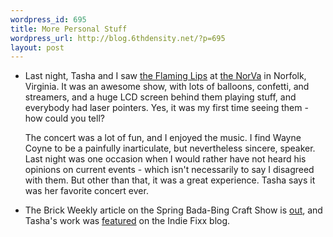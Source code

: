 ```yaml
--- 
wordpress_id: 695
title: More Personal Stuff
wordpress_url: http://blog.6thdensity.net/?p=695
layout: post
---
```

<ul>
	<li>Last night, Tasha and I saw <a href="http://flaminglips.com">the Flaming Lips</a> at <a href="http://www.thenorva.com/">the NorVa</a> in Norfolk, Virginia.  It was an awesome show, with lots of balloons, confetti, and streamers, and a huge LCD screen behind them playing stuff, and everybody had laser pointers.  Yes, it was my first time seeing them - how could you tell?

The concert was a lot of fun, and I enjoyed the music.  I find Wayne Coyne to be a painfully inarticulate, but nevertheless sincere, speaker.  Last night was one occasion when I would rather have not heard his opinions on current events - which isn't necessarily to say I disagreed with them. But other than that, it was a great experience.  Tasha says it was her favorite concert ever.</li>
	<li>The Brick Weekly article on the Spring Bada-Bing Craft Show is <a href="http://www.brickweekly.com/index.php/thehole/keeping_things_crafty/">out</a>, and Tasha's work was <a href="http://indiefixx.com/?p=325">featured</a> on the Indie Fixx blog.</li>
</ul>
